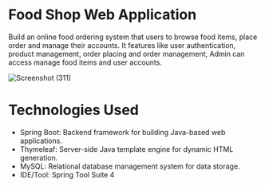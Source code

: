 # Food Shop Web Application
Build an online food ordering system that users to browse food items, place order and manage their accounts. It features like user authentication, product management, order placing and order management, Admin can access manage food items and user accounts.


![Screenshot (311)](https://github.com/user-attachments/assets/7dbe4fe7-28bb-467c-a597-437fa7c6dacf)
# Technologies Used
* Spring Boot: Backend framework for building Java-based web applications.
* Thymeleaf: Server-side Java template engine for dynamic HTML generation.
* MySQL: Relational database management system for data storage.
* IDE/Tool: Spring Tool Suite 4 

